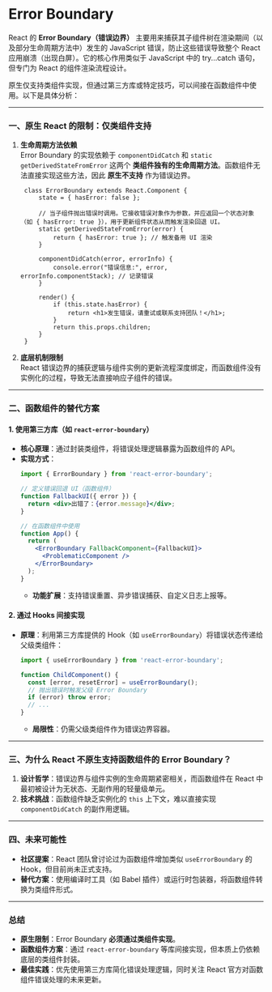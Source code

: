 # Error Boundary
React 的 **Error Boundary（错误边界）** 主要用来捕获其子组件树在渲染期间（以及部分生命周期方法中）发生的 JavaScript 错误，防止这些错误导致整个 React 应用崩溃​（出现白屏）。它的核心作用类似于 JavaScript 中的 try...catch 语句，但专门为 React 的组件渲染流程设计。

原生仅支持类组件实现，但通过第三方库或特定技巧，可以间接在函数组件中使用。以下是具体分析：

---

### 一、原生 React 的限制：仅类组件支持
1. **生命周期方法依赖**  
   Error Boundary 的实现依赖于 `componentDidCatch` 和 `static getDerivedStateFromError` 这两个 **类组件独有的生命周期方法**。函数组件无法直接实现这些方法，因此 **原生不支持** 作为错误边界。
   ```JSX
    class ErrorBoundary extends React.Component {
        state = { hasError: false };

        // 当子组件抛出错误时调用。它接收错误对象作为参数，并应返回一个状态对象（如 { hasError: true }），用于更新组件状态从而触发渲染回退 UI。
        static getDerivedStateFromError(error) {
            return { hasError: true }; // 触发备用 UI 渲染
        }

        componentDidCatch(error, errorInfo) {
            console.error("错误信息:", error, errorInfo.componentStack); // 记录错误
        }

        render() {
            if (this.state.hasError) {
                return <h1>发生错误，请重试或联系支持团队！</h1>;
            }
            return this.props.children;
        }
    }
   ```

2. **底层机制限制**  
   React 错误边界的捕获逻辑与组件实例的更新流程深度绑定，而函数组件没有实例化的过程，导致无法直接响应子组件的错误。

---

### 二、函数组件的替代方案
#### 1. 使用第三方库（如 `react-error-boundary`）
- **核心原理**：通过封装类组件，将错误处理逻辑暴露为函数组件的 API。  
- **实现方式**：
  ```jsx
  import { ErrorBoundary } from 'react-error-boundary';

  // 定义错误回退 UI（函数组件）
  function FallbackUI({ error }) {
    return <div>出错了：{error.message}</div>;
  }

  // 在函数组件中使用
  function App() {
    return (
      <ErrorBoundary FallbackComponent={FallbackUI}>
        <ProblematicComponent />
      </ErrorBoundary>
    );
  }
  ```
  - **功能扩展**：支持错误重置、异步错误捕获、自定义日志上报等。

#### 2. 通过 Hooks 间接实现
- **原理**：利用第三方库提供的 Hook（如 `useErrorBoundary`）将错误状态传递给父级类组件：
  ```jsx
  import { useErrorBoundary } from 'react-error-boundary';

  function ChildComponent() {
    const [error, resetError] = useErrorBoundary();
    // 抛出错误时触发父级 Error Boundary
    if (error) throw error;
    // ...
  }
  ```
  - **局限性**：仍需父级类组件作为错误边界容器。

---

### 三、为什么 React 不原生支持函数组件的 Error Boundary？
1. **设计哲学**：错误边界与组件实例的生命周期紧密相关，而函数组件在 React 中最初被设计为无状态、无副作用的轻量级单元。  
2. **技术挑战**：函数组件缺乏实例化的 `this` 上下文，难以直接实现 `componentDidCatch` 的副作用逻辑。

---

### 四、未来可能性
- **社区提案**：React 团队曾讨论过为函数组件增加类似 `useErrorBoundary` 的 Hook，但目前尚未正式支持。
- **替代方案**：使用编译时工具（如 Babel 插件）或运行时包装器，将函数组件转换为类组件形式。

---

### 总结
- **原生限制**：Error Boundary **必须通过类组件实现**。  
- **函数组件方案**：通过 `react-error-boundary` 等库间接实现，但本质上仍依赖底层的类组件封装。  
- **最佳实践**：优先使用第三方库简化错误处理逻辑，同时关注 React 官方对函数组件错误处理的未来更新。